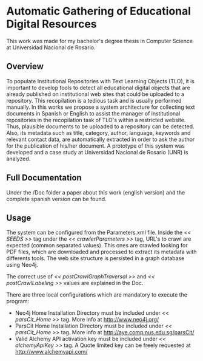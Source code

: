 Automatic Gathering of Educational Digital Resources 
=========
This work was made for my bachelor's degree thesis in Computer Science at Universidad Nacional de Rosario.

Overview
--
To populate Institutional Repositories  with Text Learning Objects (TLO), 
it is important to develop tools to detect all educational digital objects
that are already published on institutional web sites that could be
uploaded to a repository. This recopilation is a tedious task and
is usually performed manually. In this works we propose a system
architecture for collecting text documents in Spanish or English
to assist the manager of institutional repositories in the
recopilation task of TLO's within a restricted website. Thus,
plausible documents to be uploaded to a repository can be
detected. Also, its metadata such as title, category, author,
language, keywords and relevant contact data, are automatically
extracted in order to ask the author for the publication of his/her
document. A prototype of this system was developed and a case
study at Universidad Nacional de Rosario (UNR) is analyzed.

Full Documentation
--
Under the /Doc folder a paper about this work (english version) and the complete spanish version can be found.

Usage
--
The system can be configured from the Parameters.xml file. 
Inside the *<< SEEDS >>* tag under the *<< crawlerParameters >>* tag, 
URL's to crawl are expected (common separated values). 
This ones are crawled looking for PDF files, which are downloaded and processed 
to extract its metadata with differents tools. The web site structure is persisted 
in a graph database using Neo4j.

The correct use of *<< postCrawlGraphTraversal >>* and *<< postCrawlLabeling >>* values are explained in the Doc.

There are three local configurations which are mandatory to execute the program:

- Neo4j Home Installation Directory must be included under *<< parsCit_Home >>*  tag. More info at http://www.neo4j.org/
- ParsCit Home Installation Directory must be included under *<< parsCit_Home >>* tag. More info at http://aye.comp.nus.edu.sg/parsCit/
- Valid Alchemy API activation key must be included under *<< alchemyApiKey >>* tag. A Quote limited key can be freely requested at http://www.alchemyapi.com/
